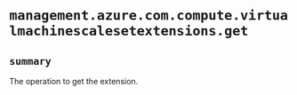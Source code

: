 # `management.azure.com.compute.virtualmachinescalesetextensions.get`

## `summary`
The operation to get the extension.


